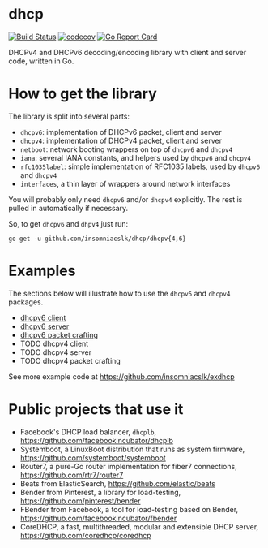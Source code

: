 # dhcp
[![Build Status](https://travis-ci.org/insomniacslk/dhcp.svg?branch=master)](https://travis-ci.org/insomniacslk/dhcp)
[![codecov](https://codecov.io/gh/insomniacslk/dhcp/branch/master/graph/badge.svg)](https://codecov.io/gh/insomniacslk/dhcp)
[![Go Report Card](https://goreportcard.com/badge/github.com/insomniacslk/dhcp)](https://goreportcard.com/report/github.com/insomniacslk/dhcp)

DHCPv4 and DHCPv6 decoding/encoding library with client and server code, written in Go.

# How to get the library

The library is split into several parts:
* `dhcpv6`: implementation of DHCPv6 packet, client and server
* `dhcpv4`: implementation of DHCPv4 packet, client and server
* `netboot`: network booting wrappers on top of `dhcpv6` and `dhcpv4`
* `iana`: several IANA constants, and helpers used by `dhcpv6` and `dhcpv4`
* `rfc1035label`: simple implementation of RFC1035 labels, used by `dhcpv6` and
  `dhcpv4`
* `interfaces`, a thin layer of wrappers around network interfaces

You will probably only need `dhcpv6` and/or `dhcpv4` explicitly. The rest is
pulled in automatically if necessary.


So, to get `dhcpv6` and `dhpv4` just run:
```
go get -u github.com/insomniacslk/dhcp/dhcpv{4,6}
```


# Examples

The sections below will illustrate how to use the `dhcpv6` and `dhcpv4`
packages.

* [dhcpv6 client](examples/client6/)
* [dhcpv6 server](examples/server6/)
* [dhcpv6 packet crafting](examples/packetcrafting6)
* TODO dhcpv4 client
* TODO dhcpv4 server
* TODO dhcpv4 packet crafting


See more example code at https://github.com/insomniacslk/exdhcp


# Public projects that use it

* Facebook's DHCP load balancer, `dhcplb`, https://github.com/facebookincubator/dhcplb
* Systemboot, a LinuxBoot distribution that runs as system firmware, https://github.com/systemboot/systemboot
* Router7, a pure-Go router implementation for fiber7 connections, https://github.com/rtr7/router7
* Beats from ElasticSearch, https://github.com/elastic/beats
* Bender from Pinterest, a library for load-testing, https://github.com/pinterest/bender
* FBender from Facebook, a tool for load-testing based on Bender, https://github.com/facebookincubator/fbender
* CoreDHCP, a fast, multithreaded, modular and extensible DHCP server, https://github.com/coredhcp/coredhcp
